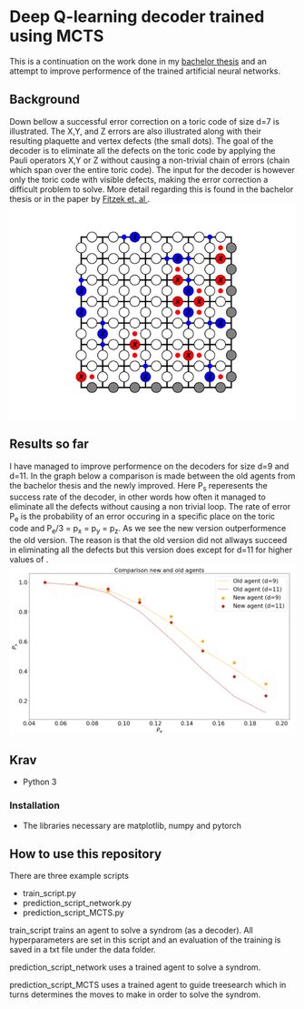 # Deep Q-learning decoder trained using MCTS 
This is a continuation on the work done in my [bachelor thesis](https://odr.chalmers.se/bitstream/20.500.12380/300901/1/TIFX04-20-73%2c%20kandidatrapport.pdf) and an attempt to improve performence of the trained artificial neural networks.  

## Background
Down bellow a successful error correction on a toric code of size d=7 is illustrated. The X,Y, and Z errors are also illustrated along with their resulting plaquette and vertex defects (the small dots). The goal of the decoder is to eliminate all the defects on the toric code by applying the Pauli operators X,Y or Z without causing a non-trivial chain of errors (chain which span over the entire toric code). The input for the decoder is however only the toric code with visible defects, making the error correction a difficult problem to solve. More detail regarding this is found in the bachelor thesis or in the paper by [Fitzek et. al ](https://arxiv.org/pdf/1912.12919.pdf). 
![](docs/visual/toric_code_gif.gif)

## Results so far
I have managed to improve performence on the decoders for size d=9 and d=11. In the graph below a comparison is made between the old agents from the bachelor thesis and the newly improved. Here P<sub>s</sub> reperesents the success rate of the decoder, in other words how often it managed to eliminate all the defects without causing a non trivial loop. The rate of error P<sub>e</sub> is the probability of an error occuring in a specific place on the toric code and P<sub>e</sub>/3 = p<sub>x</sub> = p<sub>y</sub> = p<sub>z</sub>. As we see the new version outperformence the old version. The reason is that the old version did not allways succeed in eliminating all the defects but this version does except for d=11 for higher values of .
![](docs/visual/result.PNG)

## Krav 
- Python 3
 
### Installation 
- The libraries necessary are matplotlib, numpy and pytorch

## How to use this repository
There are three example scripts
- train_script.py
- prediction_script_network.py
- prediction_script_MCTS.py

train_script trains an agent to solve a syndrom (as a decoder). All hyperparameters are set in this script and an evaluation of the training is saved in a txt file under the data folder.

prediction_script_network uses a trained agent to solve a syndrom.

prediction_script_MCTS uses a trained agent to guide treesearch which in turns determines the moves to make in order to solve the syndrom. 



